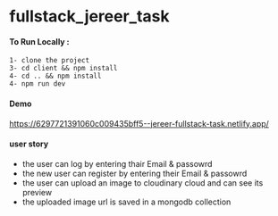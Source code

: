 # fullstack_jereer_task
#### To Run Locally :
```
1- clone the project 
3- cd client && npm install
4- cd .. && npm install
4- npm run dev
```
#### Demo
https://6297721391060c009435bff5--jereer-fullstack-task.netlify.app/

#### user story
- the user can log by entering thair Email & passowrd 
- the new user can register by entering their Email & passowrd 
- the user can upload an image to cloudinary cloud and can see its preview
- the uploaded image url is saved in a mongodb collection
